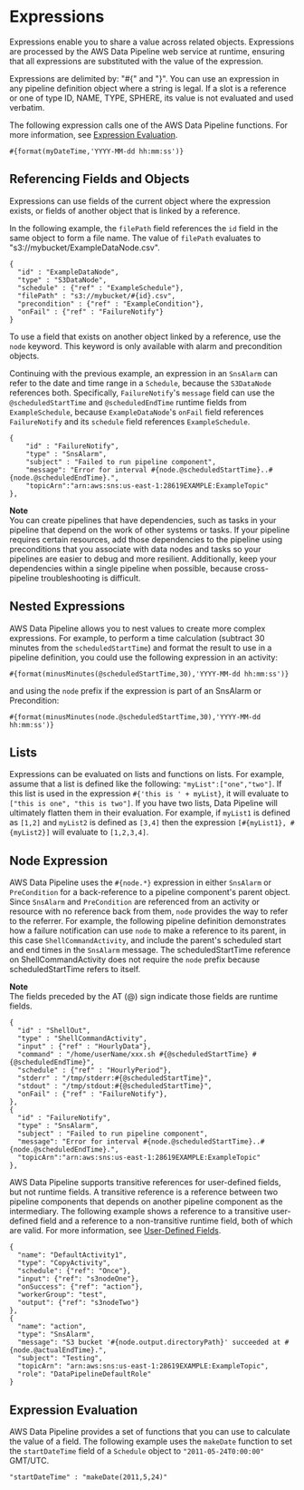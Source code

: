 # Expressions<a name="dp-pipeline-expressions"></a>

Expressions enable you to share a value across related objects\. Expressions are processed by the AWS Data Pipeline web service at runtime, ensuring that all expressions are substituted with the value of the expression\. 

Expressions are delimited by: "\#\{" and "\}"\. You can use an expression in any pipeline definition object where a string is legal\. If a slot is a reference or one of type ID, NAME, TYPE, SPHERE, its value is not evaluated and used verbatim\.

The following expression calls one of the AWS Data Pipeline functions\. For more information, see [Expression Evaluation](#dp-datatype-functions)\.

```
#{format(myDateTime,'YYYY-MM-dd hh:mm:ss')}
```

## Referencing Fields and Objects<a name="dp-pipeline-expressions-reference"></a>

Expressions can use fields of the current object where the expression exists, or fields of another object that is linked by a reference\.

In the following example, the `filePath` field references the `id` field in the same object to form a file name\. The value of `filePath` evaluates to "s3://mybucket/ExampleDataNode\.csv"\. 

```
{
  "id" : "ExampleDataNode",
  "type" : "S3DataNode",
  "schedule" : {"ref" : "ExampleSchedule"},
  "filePath" : "s3://mybucket/#{id}.csv",
  "precondition" : {"ref" : "ExampleCondition"},
  "onFail" : {"ref" : "FailureNotify"}
}
```

To use a field that exists on another object linked by a reference, use the `node` keyword\. This keyword is only available with alarm and precondition objects\.

Continuing with the previous example, an expression in an `SnsAlarm` can refer to the date and time range in a `Schedule`, because the `S3DataNode` references both\. Specifically, `FailureNotify`'s `message` field can use the `@scheduledStartTime` and `@scheduledEndTime` runtime fields from `ExampleSchedule`, because `ExampleDataNode`'s `onFail` field references `FailureNotify` and its `schedule` field references `ExampleSchedule`\.

```
{  
    "id" : "FailureNotify",
    "type" : "SnsAlarm",
    "subject" : "Failed to run pipeline component",
    "message": "Error for interval #{node.@scheduledStartTime}..#{node.@scheduledEndTime}.",
    "topicArn":"arn:aws:sns:us-east-1:28619EXAMPLE:ExampleTopic"
},
```

**Note**  
You can create pipelines that have dependencies, such as tasks in your pipeline that depend on the work of other systems or tasks\. If your pipeline requires certain resources, add those dependencies to the pipeline using preconditions that you associate with data nodes and tasks so your pipelines are easier to debug and more resilient\. Additionally, keep your dependencies within a single pipeline when possible, because cross\-pipeline troubleshooting is difficult\.

## Nested Expressions<a name="dp-datatype-nested"></a>

 AWS Data Pipeline allows you to nest values to create more complex expressions\. For example, to perform a time calculation \(subtract 30 minutes from the `scheduledStartTime`\) and format the result to use in a pipeline definition, you could use the following expression in an activity: 

```
#{format(minusMinutes(@scheduledStartTime,30),'YYYY-MM-dd hh:mm:ss')}
```

 and using the `node` prefix if the expression is part of an SnsAlarm or Precondition: 

```
#{format(minusMinutes(node.@scheduledStartTime,30),'YYYY-MM-dd hh:mm:ss')}
```

## Lists<a name="dp-datatype-list-function"></a>

Expressions can be evaluated on lists and functions on lists\. For example, assume that a list is defined like the following: `"myList":["one","two"]`\. If this list is used in the expression `#{'this is ' + myList}`, it will evaluate to `["this is one", "this is two"]`\. If you have two lists, Data Pipeline will ultimately flatten them in their evaluation\. For example, if `myList1` is defined as `[1,2]` and `myList2` is defined as `[3,4]` then the expression `[#{myList1}, #{myList2}]` will evaluate to `[1,2,3,4]`\.

## Node Expression<a name="dp-datatype-node"></a>

 AWS Data Pipeline uses the `#{node.*}` expression in either `SnsAlarm` or `PreCondition` for a back\-reference to a pipeline component's parent object\. Since `SnsAlarm` and `PreCondition` are referenced from an activity or resource with no reference back from them, `node` provides the way to refer to the referrer\. For example, the following pipeline definition demonstrates how a failure notification can use `node` to make a reference to its parent, in this case `ShellCommandActivity`, and include the parent's scheduled start and end times in the `SnsAlarm` message\. The scheduledStartTime reference on ShellCommandActivity does not require the `node` prefix because scheduledStartTime refers to itself\. 

**Note**  
The fields preceded by the AT \(@\) sign indicate those fields are runtime fields\.

```
{
  "id" : "ShellOut",
  "type" : "ShellCommandActivity",
  "input" : {"ref" : "HourlyData"},
  "command" : "/home/userName/xxx.sh #{@scheduledStartTime} #{@scheduledEndTime}",   
  "schedule" : {"ref" : "HourlyPeriod"},
  "stderr" : "/tmp/stderr:#{@scheduledStartTime}",
  "stdout" : "/tmp/stdout:#{@scheduledStartTime}",
  "onFail" : {"ref" : "FailureNotify"},
},
{  
  "id" : "FailureNotify",
  "type" : "SnsAlarm",
  "subject" : "Failed to run pipeline component",
  "message": "Error for interval #{node.@scheduledStartTime}..#{node.@scheduledEndTime}.",
  "topicArn":"arn:aws:sns:us-east-1:28619EXAMPLE:ExampleTopic"
},
```

AWS Data Pipeline supports transitive references for user\-defined fields, but not runtime fields\. A transitive reference is a reference between two pipeline components that depends on another pipeline component as the intermediary\. The following example shows a reference to a transitive user\-defined field and a reference to a non\-transitive runtime field, both of which are valid\. For more information, see [User\-Defined Fields](dp-writing-pipeline-definition.md#dp-userdefined-fields)\. 

```
{
  "name": "DefaultActivity1",
  "type": "CopyActivity",
  "schedule": {"ref": "Once"},
  "input": {"ref": "s3nodeOne"},  
  "onSuccess": {"ref": "action"},
  "workerGroup": "test",  
  "output": {"ref": "s3nodeTwo"}
},
{
  "name": "action",
  "type": "SnsAlarm",
  "message": "S3 bucket '#{node.output.directoryPath}' succeeded at #{node.@actualEndTime}.",
  "subject": "Testing",  
  "topicArn": "arn:aws:sns:us-east-1:28619EXAMPLE:ExampleTopic",
  "role": "DataPipelineDefaultRole"
}
```

## Expression Evaluation<a name="dp-datatype-functions"></a>

 AWS Data Pipeline provides a set of functions that you can use to calculate the value of a field\. The following example uses the `makeDate` function to set the `startDateTime` field of a `Schedule` object to `"2011-05-24T0:00:00"` GMT/UTC\. 

```
"startDateTime" : "makeDate(2011,5,24)"
```